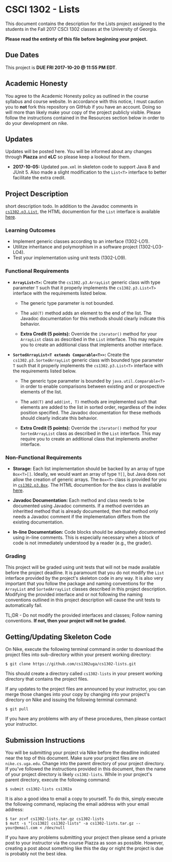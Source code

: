 # CSCI 1302 - Lists

This document contains the description for the Lists project
assigned to the students in the Fall 2017 CSCI 1302 classes
at the University of Georgia.

**Please read the entirety of this file before
beginning your project.** 

## Due Dates

This project is **DUE FRI 2017-10-20 @ 11:55 PM EDT**.

## Academic Honesty

You agree to the Academic Honesty policy as outlined in the course syllabus and
course website. In accordance with this notice, I must caution you to **not** 
fork this repository on GitHub if you have an account. Doing so will more than
likely make your copy of the project publicly visible. Please follow the 
instructions contained in the Resources section below in order to do your 
development on nike.

## Updates

Updates will be posted here. You will be informed about any changes 
through **Piazza** and **eLC** so please keep a lookout for them.

* **2017-10-05:** Updated ```pom.xml``` in skeleton code to support
  Java 8 and JUnit 5. Also made a slight modification to the ```List<T>```
  interface to better facilitate the extra credit.

## Project Description

short description todo.
In addition to the Javadoc comments in 
<a href="src/main/java/cs1302/p3/List.java">```cs1302.p3.List```</a>,
the HTML documention for the <code>List</code> interface is available 
<a href="http://cobweb.cs.uga.edu/~mec/cs1302/lists-apidocs/cs1302/p3/List.html">here</a>.

### Learning Outcomes

* Implement generic classes according to an interface (1302-LO1).
* Utilitze inheritance and polymorphism in a software project (1302-LO3-LO4).
* Test your implementation using unit tests (1302-LO9).

### Functional Requirements

* **```ArrayList<T>```:** Create the ```cs1302.p3.ArrayList``` generic class
  with type parameter ```T``` such that it properly implements the 
  ```cs1302.p3.List<T>``` interface with the requirements listed below.

  * The generic type parameter is not bounded.

  * The ```add(T)``` method adds an element to the end of the list. The Javadoc
    documentation for this methods should clearly indicate this behavior.

  * **Extra Credit (5 points):** Override the ```iterator()``` method for your
    ```ArrayList``` class as described in the ```List``` interface. This may 
    require you to create an additional class that implements another interface.

* **```SortedArrayList<T extends Comparable<T>>```:** Create the 
  ```cs1302.p3.SortedArrayList``` generic class with bounded type parameter 
  ```T``` such that it properly implements the ```cs1302.p3.List<T>``` 
  interface with the requirements listed below. 

  * The generic type parameter is bounded by ```java.util.Comparable<T>```
    in order to enable comparisons between existing and or prospective 
    elements of the list.

  * The ```add(T)``` and ```add(int, T)``` methods are implemented such that 
    elements are added to the list in sorted order, regardless of the index 
    position specified. The Javadoc documentation for these methods should 
    clearly indicate this behavior.

  * **Extra Credit (5 points):** Override the ```iterator()``` method for your
    ```SortedArrayList``` class as described in the ```List``` interface. This 
    may require you to create an additional class that implements another 
    interface.

### Non-Functional Requirements

* **Storage:** Each list implementation should be backed by an array of type
  ```Box<T>[]```. Ideally, we would want an array of type ```T[]```, but Java
  does not allow the creation of generic arrays. The ```Box<T>``` class is
  provided for you in 
  <a href="src/main/java/cs1302/p3/Box.java">```cs1302.p3.Box```</a>.
  The HTML documention for the <code>Box</code> class is available 
  <a href="http://cobweb.cs.uga.edu/~mec/cs1302/lists-apidocs/cs1302/p3/Box.html">here</a>.

* **Javadoc Documentation:** Each method and class needs to be documented
  using Javadoc comments. If a method overrides an inheritted method that is
  already documented, then that method only needs a Javadoc comment if the
  implementation differs from the existing documentation. 

* **In-line Documentation:** Code blocks should be adequately documented
  using in-line comments. This is especially necessary when a block of code
  is not immediately understood by a reader (e.g., the grader). 

### Grading

This project will be graded using unit tests that will not be made available
before the project deadline. It is paramount that you do not modify the
<code>List</code> interface provided by the project's skeleton code in any
way. It is also very important that you follow the package and naming
conventions for the <code>ArrayList</code> and <code>SortedArrayList</code>
classes described in this project description. Modifying the provided 
interface and or not following the naming conventions outlined in this
project description will cause the unit tests to automatically fail. 

TL;DR - Do not modify the provided interfaces and classes; Follow naming 
conventions. **If not, then your project will not be graded.**

## Getting/Updating Skeleton Code

On Nike, execute the following terminal command in order to download the project
files into sub-directory within your present working directory:

```
$ git clone https://github.com/cs1302uga/cs1302-lists.git
```

This should create a directory called <code>cs1302-lists</code> in
your present working directory that contains the project files.

If any updates to the project files are announced by your instructor, you can
merge those changes into your copy by changing into your project's directory
on Nike and issuing the following terminal command:

```
$ git pull
```

If you have any problems with any of these procedures, then please contact
your instructor.

## Submission Instructions

You will be submitting your project via Nike before the deadline indicated
near the top of this document. Make sure your project files
are on <code>nike.cs.uga.edu</code>. Change into the parent directory of your
project directory. If you've followed the instructions provided in this document, 
then the name of your project directory is likely <code>cs1302-lists</code>. 
While in your project's parent directory, execute the following command: 

```
$ submit cs1302-lists cs1302a
```

It is also a good idea to email a copy to yourself. To do this, simply execute 
the following command, replacing the email address with your email address:

```
$ tar zcvf cs1302-lists.tar.gz cs1302-lists
$ mutt -s "[cs1302] cs1302-lists" -a cs1302-lists.tar.gz -- your@email.com < /dev/null
```

If you have any problems submitting your project then please send a private
post to your instructor via the course Piazza as soon as possible. However, 
creating a post about something like this the day or night the project is due 
is probably not the best idea.


